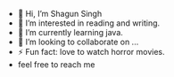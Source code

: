 - 👋 Hi, I’m Shagun Singh
- 👀 I’m interested in reading and writing.
- 🌱 I’m currently learning java.
- 💞️ I’m looking to collaborate on ...
- ⚡ Fun fact: love to watch horror movies.
- feel free to reach me

<!---
Shagunsingh18/Shagunsingh18 is a ✨ special ✨ repository because its `README.md` (this file) appears on your GitHub profile.
You can click the Preview link to take a look at your changes.
--->
